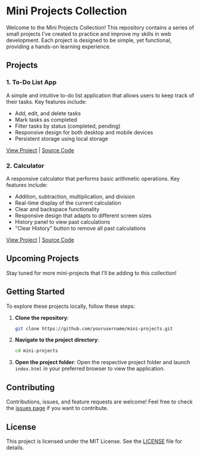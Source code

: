 # Mini Projects Collection

Welcome to the Mini Projects Collection! This repository contains a series of small projects I've created to practice and improve my skills in web development. Each project is designed to be simple, yet functional, providing a hands-on learning experience.

## Projects

### 1. To-Do List App

A simple and intuitive to-do list application that allows users to keep track of their tasks. Key features include:

- Add, edit, and delete tasks
- Mark tasks as completed
- Filter tasks by status (completed, pending)
- Responsive design for both desktop and mobile devices
- Persistent storage using local storage

[View Project]([https://to-do-list-nine-eta-65.vercel.app/]) | [Source Code](https://github.com/SameerSinghal26/Mini_Projects/tree/main/todo-list)


### 2. Calculator

A responsive calculator that performs basic arithmetic operations. Key features include:

- Addition, subtraction, multiplication, and division
- Real-time display of the current calculation
- Clear and backspace functionality
- Responsive design that adapts to different screen sizes
- History panel to view past calculations
- "Clear History" button to remove all past calculations

[View Project](#) | [Source Code](#)

## Upcoming Projects

Stay tuned for more mini-projects that I'll be adding to this collection!

## Getting Started

To explore these projects locally, follow these steps:

1. **Clone the repository**:
    ```bash
    git clone https://github.com/yourusername/mini-projects.git
    ```
2. **Navigate to the project directory**:
    ```bash
    cd mini-projects
    ```
3. **Open the project folder**:
   Open the respective project folder and launch `index.html` in your preferred browser to view the application.

## Contributing

Contributions, issues, and feature requests are welcome! Feel free to check the [issues page](#) if you want to contribute.

## License

This project is licensed under the MIT License. See the [LICENSE](LICENSE) file for details.
